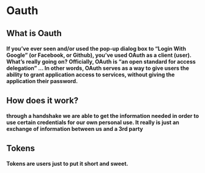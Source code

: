 # Oauth

## What is Oauth

#### If you’ve ever seen and/or used the pop-up dialog box to “Login With Google” (or Facebook, or Github), you’ve used OAuth as a client (user). What’s really going on? Officially, OAuth is “an open standard for access delegation” … In other words, OAuth serves as a way to give users the ability to grant application access to services, without giving the application their password.

## How does it work?

#### through a handshake we are able to get the information needed in order to use certain credentials for our own personal use. It really is just an exchange of information between us and a 3rd party

## Tokens

#### Tokens are users just to put it short and sweet.

